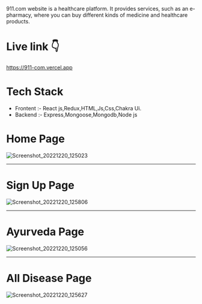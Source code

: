 
911.com website is a healthcare platform. It provides services, such as an e-pharmacy, where you can buy different kinds of medicine and healthcare products.

# Live link 👇
  https://911-com.vercel.app

 


# Tech Stack
* Frontent :- React js,Redux,HTML,Js,Css,Chakra Ui.
* Backend :- Express,Mongoose,Mongodb,Node js


# Home Page
![Screenshot_20221220_125023](https://user-images.githubusercontent.com/101381281/208606971-3a7c3a26-abcb-4428-9ee6-116159ebe8b9.png)


---

# Sign Up Page

![Screenshot_20221220_125806](https://user-images.githubusercontent.com/101381281/208608215-78375d04-88a9-4e11-b7a6-8f03c72ad0d5.png)

---

# Ayurveda Page

![Screenshot_20221220_125056](https://user-images.githubusercontent.com/101381281/208607011-b342af57-82b5-4059-a891-04abd15cdbb3.png)

---

# All Disease Page


![Screenshot_20221220_125627](https://user-images.githubusercontent.com/101381281/208607928-1177d250-f7ee-470f-9789-f9d8bda2c910.png)
